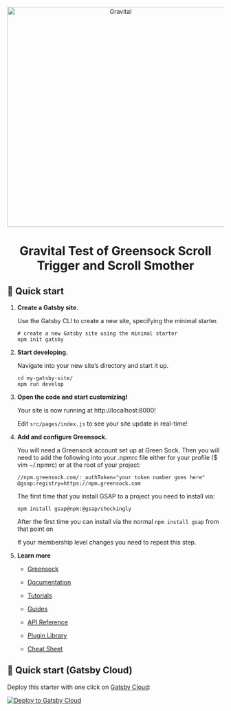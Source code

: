 <p align="center">
  <a href="https://www.gravitaldigital.com">
    <img alt="Gravital" src="./images/gravital.png" width="512" />
  </a>
</p>
<h1 align="center">
  Gravital Test of Greensock Scroll Trigger and Scroll Smother
</h1>

## 🚀 Quick start

1.  **Create a Gatsby site.**

    Use the Gatsby CLI to create a new site, specifying the minimal starter.

    ```shell
    # create a new Gatsby site using the minimal starter
    npm init gatsby
    ```

2.  **Start developing.**

    Navigate into your new site’s directory and start it up.

    ```shell
    cd my-gatsby-site/
    npm run develop
    ```

3.  **Open the code and start customizing!**

    Your site is now running at http://localhost:8000!

    Edit `src/pages/index.js` to see your site update in real-time!

4.  **Add and configure Greensock.**

    You will need a Greensock account set up at Green Sock. Then you will need to add the following into your .npmrc file either for your profile ($ vim ~/.npmrc) or at the root of your project:

    `//npm.greensock.com/:_authToken="your token number goes here"
    @gsap:registry=https://npm.greensock.com`

    The first time that you install GSAP to a project you need to install via:

    `npm install gsap@npm:@gsap/shockingly`

    After the first time you can install via the normal `npm install gsap` from that point on

    If your membership level changes you need to repeat this step.

4.  **Learn more**

    - [Greensock](https://www.greensock.com)

    - [Documentation](https://www.gatsbyjs.com/docs/?utm_source=starter&utm_medium=readme&utm_campaign=minimal-starter)

    - [Tutorials](https://www.gatsbyjs.com/tutorial/?utm_source=starter&utm_medium=readme&utm_campaign=minimal-starter)

    - [Guides](https://www.gatsbyjs.com/tutorial/?utm_source=starter&utm_medium=readme&utm_campaign=minimal-starter)

    - [API Reference](https://www.gatsbyjs.com/docs/api-reference/?utm_source=starter&utm_medium=readme&utm_campaign=minimal-starter)

    - [Plugin Library](https://www.gatsbyjs.com/plugins?utm_source=starter&utm_medium=readme&utm_campaign=minimal-starter)

    - [Cheat Sheet](https://www.gatsbyjs.com/docs/cheat-sheet/?utm_source=starter&utm_medium=readme&utm_campaign=minimal-starter)

## 🚀 Quick start (Gatsby Cloud)

Deploy this starter with one click on [Gatsby Cloud](https://www.gatsbyjs.com/cloud/):

[<img src="https://www.gatsbyjs.com/deploynow.svg" alt="Deploy to Gatsby Cloud">](https://www.gatsbyjs.com/dashboard/deploynow?url=https://github.com/gatsbyjs/gatsby-starter-minimal)
